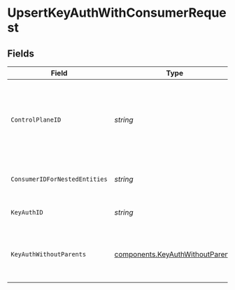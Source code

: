 # UpsertKeyAuthWithConsumerRequest


## Fields

| Field                                                                                       | Type                                                                                        | Required                                                                                    | Description                                                                                 | Example                                                                                     |
| ------------------------------------------------------------------------------------------- | ------------------------------------------------------------------------------------------- | ------------------------------------------------------------------------------------------- | ------------------------------------------------------------------------------------------- | ------------------------------------------------------------------------------------------- |
| `ControlPlaneID`                                                                            | *string*                                                                                    | :heavy_check_mark:                                                                          | The UUID of your control plane. This variable is available in the Konnect manager.          | 9524ec7d-36d9-465d-a8c5-83a3c9390458                                                        |
| `ConsumerIDForNestedEntities`                                                               | *string*                                                                                    | :heavy_check_mark:                                                                          | Consumer ID for nested entities                                                             | f28acbfa-c866-4587-b688-0208ac24df21                                                        |
| `KeyAuthID`                                                                                 | *string*                                                                                    | :heavy_check_mark:                                                                          | ID of the API-key to lookup                                                                 |                                                                                             |
| `KeyAuthWithoutParents`                                                                     | [components.KeyAuthWithoutParents](../../models/components/keyauthwithoutparents.md)        | :heavy_check_mark:                                                                          | Description of the API-key                                                                  | {<br/>"id": "b2f34145-0343-41a4-9602-4c69dec2f269",<br/>"key": "IL1deIyHyQA40WpeLeA1bIUXuvTwlGjo"<br/>} |